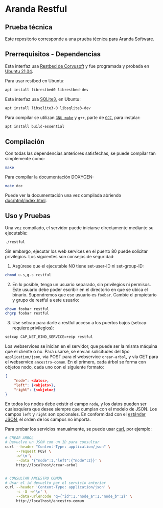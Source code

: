 # Aranda Restful #
## Prueba técnica ##

Este repositorio corresponde a una prueba técnica para Aranda Software.

## Prerrequisitos - Dependencias ##

Esta interfaz usa [Restbed de Corvusoft](https://github.com/Corvusoft/restbed "Restbed is a comprehensive and consistent programming model for building applications that require seamless and secure communication over HTTP, with the ability to model a range of business processes, designed to target mobile, tablet, desktop and embedded production environments.") y fue programada y probada en [Ubuntu 21.04](https://ubuntu.com/download/desktop "Ubuntu is an ancient African word meaning ‘humanity to others’. It is often described as reminding us that ‘I am what I am because of who we all are’. We bring the spirit of Ubuntu to the world of computers and software. The Ubuntu distribution represents the best of what the world’s software community has shared with the world.").

Para usar restbed en Ubuntu:

``` bash
apt install librestbed0 librestbed-dev
```

Esta interfaz usa [SQLite3](https://www.sqlite.org/index.html "SQLite is a C-language library that implements a small, fast, self-contained, high-reliability, full-featured, SQL database engine. SQLite source code is in the public-domain and is free to everyone to use for any purpose."), en Ubuntu:

``` bash
apt install libsqlite3-0 libsqlite3-dev
```

Para compilar se utilizan [`GNU make`](https://www.gnu.org/software/make/ "GNU Make is a tool which controls the generation of executables and other non-source files of a program from the program's source files.") y `g++`, parte de [`GCC`](https://gcc.gnu.org/ "The GNU Compiler Collection includes front ends for C, C++, Objective-C, Fortran, Ada, Go, and D, as well as libraries for these languages (libstdc++,...). GCC was originally written as the compiler for the GNU operating system. The GNU system was developed to be 100% free software, free in the sense that it respects the user's freedom."), para instalar:

``` bash
apt install build-essential
```

## Compilación ##

Con todas las dependencias anteriores satisfechas, se puede compilar tan simplemente como:

``` bash
make
```

Para compilar la documentación [DOXYGEN](https://www.doxygen.nl/index.html "Doxygen is the de facto standard tool for generating documentation from annotated C++ sources, but it also supports other popular programming languages such as C, Objective-C, C#, PHP, Java, Python, IDL (Corba, Microsoft, and UNO/OpenOffice flavors), Fortran, VHDL and to some extent D."):

``` bash
make doc
```

Puede ver la documentación una vez compilada abriendo [doc/html/index.html](doc/html/index.html "Documentación Doxygen").

## Uso y Pruebas ##

Una vez compilado, el servidor puede iniciarse directamente mediante su ejecutable:

``` bash
./restful
```

Sin embargo, ejecutar los web services en el puerto 80 puede solicitar privilegios. Los siguientes son consejos de seguridad:

 1. Asgúrese que el ejecutable NO tiene set-user-ID ni set-group-ID:

 ``` bash
 chmod u-s,g-s restful
 ```
 2. En lo posible, tenga un usuario separado, sin privilegios ni permisos. Este usuario debe poder escribir en el directorio en que se ubica el binario. Supondremos que ese usuario es `foobar`. Cambie el propietario y grupo de restful a este usuario:

 ``` bash
 chown foobar restful
 chgrp foobar restful
 ```
 3. Use setcap para darle a restful acceso a los puertos bajos (setcap requiere privilegios):

 ``` bash
 setcap CAP_NET_BIND_SERVICE=+eip restful
 ```

Los webservices se inician en el servidor, que puede ser la misma máquina que el cliente o no. Para usarse, se envian solicitudes del tipo `application/json`, via POST para el webservice `crear-arbol`, y vía GET para el webservice `ancestro-comun`. En el primero, cada árbol se forma con objetos nodo, cada uno con el siguiente formato:

``` json
{
    "node": <datos>,
    "left": {<objeto>},
    "right": {<objeto>}
}
```

En todos los nodos debe existir el campo `node`, y los datos pueden ser cualesquiera que desee siempre que cumplan con el modelo de JSON. Los campos `left` y `right` son opcionales. En conformidad con el [estándar JSON](https://datatracker.ietf.org/doc/html/rfc8259.html#section-1 "RFC 8259: The JavaScript Object Notation (JSON) Data Interchange Format"), el orden de los campos no importa.

Para probar los servicios manualmente, se puede usar [curl](https://curl.se/docs/manpage.html "CURL: command line tool and library for transferring data with URLs"), por ejemplo:

``` bash
# CREAR ARBOL
# Devuelve un JSON con un ID para consultar
curl --header "Content-Type: application/json" \
     --request POST \
     -w'\n'\
     --data '{"node":1,"left":{"node":2}}' \
     http://localhost/crear-arbol


# CONSULTAR ANCESTRO COMÚN
# Usar el id devuelto por el servicio anterior
curl --header 'Content-Type: application/json' \
     -s -G -w'\n' \
     --data-urlencode 'q={"id":1,"node_a":1,"node_b":2}' \
     http://localhost/ancestro-comun
```

